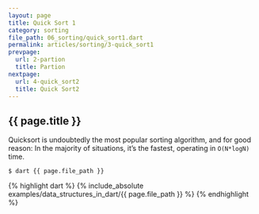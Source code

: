 ```yaml
---
layout: page
title: Quick Sort 1
category: sorting
file_path: 06_sorting/quick_sort1.dart
permalink: articles/sorting/3-quick_sort1
prevpage:
  url: 2-partion
  title: Partion
nextpage:
  url: 4-quick_sort2
  title: Quick Sort2
---
```


## {{ page.title }}

Quicksort is undoubtedly the most popular sorting algorithm, and for good reason:
In the majority of situations, it’s the fastest, operating in `O(N*logN)` time.

```terminal
$ dart {{ page.file_path }}
```      


{% highlight dart %}
{% include_absolute examples/data_structures_in_dart/{{ page.file_path }} %}
{% endhighlight %}      
